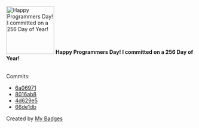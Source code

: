 <img src="https://my-badges.github.io/my-badges/programmers-day.png" alt="Happy Programmers Day! I committed on a 256 Day of Year!" title="Happy Programmers Day! I committed on a 256 Day of Year!" width="128">
<strong>Happy Programmers Day! I committed on a 256 Day of Year!</strong>
<br><br>

Commits:

- <a href="https://github.com/Abirdcfly/Abirdcfly/commit/6a06971f9ed6a15d29945fdef4674e303dfdbb7c">6a06971</a>
- <a href="https://github.com/Abirdcfly/Abirdcfly/commit/8016ab821a9a6d904a77c073a23ea7e2cd61ecf6">8016ab8</a>
- <a href="https://github.com/Abirdcfly/Abirdcfly/commit/4d629e5f461d793af6b295bf4ca2b770ce5c9371">4d629e5</a>
- <a href="https://github.com/Abirdcfly/Abirdcfly/commit/66de1db70bdfe66b3ec4b293e216ae6c4db4383c">66de1db</a>


Created by <a href="https://github.com/my-badges/my-badges">My Badges</a>